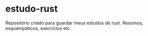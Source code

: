 # estudo-rust
Repositório criado para guardar meus estudos de rust. Resumos, esquempáticos, exercícios etc. 
